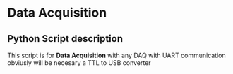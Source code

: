 # Data Acquisition
## Python Script description

This script is for **Data Acquisition** with any DAQ with UART communication obviusly will be necesary a TTL to USB converter
